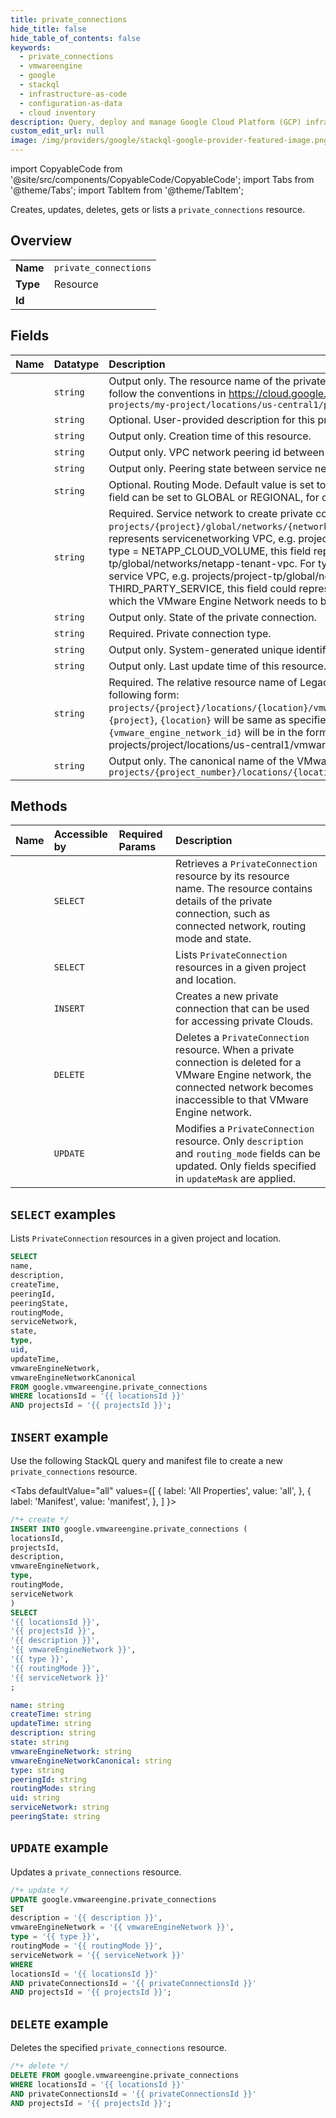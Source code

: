 ```yaml
---
title: private_connections
hide_title: false
hide_table_of_contents: false
keywords:
  - private_connections
  - vmwareengine
  - google
  - stackql
  - infrastructure-as-code
  - configuration-as-data
  - cloud inventory
description: Query, deploy and manage Google Cloud Platform (GCP) infrastructure and resources using SQL
custom_edit_url: null
image: /img/providers/google/stackql-google-provider-featured-image.png
---
```


import CopyableCode from '@site/src/components/CopyableCode/CopyableCode';
import Tabs from '@theme/Tabs';
import TabItem from '@theme/TabItem';

Creates, updates, deletes, gets or lists a <code>private_connections</code> resource.

## Overview
<table><tbody>
<tr><td><b>Name</b></td><td><code>private_connections</code></td></tr>
<tr><td><b>Type</b></td><td>Resource</td></tr>
<tr><td><b>Id</b></td><td><CopyableCode code="google.vmwareengine.private_connections" /></td></tr>
</tbody></table>

## Fields
| Name | Datatype | Description |
|:-----|:---------|:------------|
| <CopyableCode code="name" /> | `string` | Output only. The resource name of the private connection. Resource names are schemeless URIs that follow the conventions in https://cloud.google.com/apis/design/resource_names. For example: `projects/my-project/locations/us-central1/privateConnections/my-connection` |
| <CopyableCode code="description" /> | `string` | Optional. User-provided description for this private connection. |
| <CopyableCode code="createTime" /> | `string` | Output only. Creation time of this resource. |
| <CopyableCode code="peeringId" /> | `string` | Output only. VPC network peering id between given network VPC and VMwareEngineNetwork. |
| <CopyableCode code="peeringState" /> | `string` | Output only. Peering state between service network and VMware Engine network. |
| <CopyableCode code="routingMode" /> | `string` | Optional. Routing Mode. Default value is set to GLOBAL. For type = PRIVATE_SERVICE_ACCESS, this field can be set to GLOBAL or REGIONAL, for other types only GLOBAL is supported. |
| <CopyableCode code="serviceNetwork" /> | `string` | Required. Service network to create private connection. Specify the name in the following form: `projects/{project}/global/networks/{network_id}` For type = PRIVATE_SERVICE_ACCESS, this field represents servicenetworking VPC, e.g. projects/project-tp/global/networks/servicenetworking. For type = NETAPP_CLOUD_VOLUME, this field represents NetApp service VPC, e.g. projects/project-tp/global/networks/netapp-tenant-vpc. For type = DELL_POWERSCALE, this field represent Dell service VPC, e.g. projects/project-tp/global/networks/dell-tenant-vpc. For type= THIRD_PARTY_SERVICE, this field could represent a consumer VPC or any other producer VPC to which the VMware Engine Network needs to be connected, e.g. projects/project/global/networks/vpc. |
| <CopyableCode code="state" /> | `string` | Output only. State of the private connection. |
| <CopyableCode code="type" /> | `string` | Required. Private connection type. |
| <CopyableCode code="uid" /> | `string` | Output only. System-generated unique identifier for the resource. |
| <CopyableCode code="updateTime" /> | `string` | Output only. Last update time of this resource. |
| <CopyableCode code="vmwareEngineNetwork" /> | `string` | Required. The relative resource name of Legacy VMware Engine network. Specify the name in the following form: `projects/{project}/locations/{location}/vmwareEngineNetworks/{vmware_engine_network_id}` where `{project}`, `{location}` will be same as specified in private connection resource name and `{vmware_engine_network_id}` will be in the form of `{location}`-default e.g. projects/project/locations/us-central1/vmwareEngineNetworks/us-central1-default. |
| <CopyableCode code="vmwareEngineNetworkCanonical" /> | `string` | Output only. The canonical name of the VMware Engine network in the form: `projects/{project_number}/locations/{location}/vmwareEngineNetworks/{vmware_engine_network_id}` |

## Methods
| Name | Accessible by | Required Params | Description |
|:-----|:--------------|:----------------|:------------|
| <CopyableCode code="get" /> | `SELECT` | <CopyableCode code="locationsId, privateConnectionsId, projectsId" /> | Retrieves a `PrivateConnection` resource by its resource name. The resource contains details of the private connection, such as connected network, routing mode and state. |
| <CopyableCode code="list" /> | `SELECT` | <CopyableCode code="locationsId, projectsId" /> | Lists `PrivateConnection` resources in a given project and location. |
| <CopyableCode code="create" /> | `INSERT` | <CopyableCode code="locationsId, projectsId" /> | Creates a new private connection that can be used for accessing private Clouds. |
| <CopyableCode code="delete" /> | `DELETE` | <CopyableCode code="locationsId, privateConnectionsId, projectsId" /> | Deletes a `PrivateConnection` resource. When a private connection is deleted for a VMware Engine network, the connected network becomes inaccessible to that VMware Engine network. |
| <CopyableCode code="patch" /> | `UPDATE` | <CopyableCode code="locationsId, privateConnectionsId, projectsId" /> | Modifies a `PrivateConnection` resource. Only `description` and `routing_mode` fields can be updated. Only fields specified in `updateMask` are applied. |

## `SELECT` examples

Lists `PrivateConnection` resources in a given project and location.

```sql
SELECT
name,
description,
createTime,
peeringId,
peeringState,
routingMode,
serviceNetwork,
state,
type,
uid,
updateTime,
vmwareEngineNetwork,
vmwareEngineNetworkCanonical
FROM google.vmwareengine.private_connections
WHERE locationsId = '{{ locationsId }}'
AND projectsId = '{{ projectsId }}'; 
```

## `INSERT` example

Use the following StackQL query and manifest file to create a new <code>private_connections</code> resource.

<Tabs
    defaultValue="all"
    values={[
        { label: 'All Properties', value: 'all', },
        { label: 'Manifest', value: 'manifest', },
    ]
}>
<TabItem value="all">

```sql
/*+ create */
INSERT INTO google.vmwareengine.private_connections (
locationsId,
projectsId,
description,
vmwareEngineNetwork,
type,
routingMode,
serviceNetwork
)
SELECT 
'{{ locationsId }}',
'{{ projectsId }}',
'{{ description }}',
'{{ vmwareEngineNetwork }}',
'{{ type }}',
'{{ routingMode }}',
'{{ serviceNetwork }}'
;
```
</TabItem>
<TabItem value="manifest">

```yaml
name: string
createTime: string
updateTime: string
description: string
state: string
vmwareEngineNetwork: string
vmwareEngineNetworkCanonical: string
type: string
peeringId: string
routingMode: string
uid: string
serviceNetwork: string
peeringState: string

```
</TabItem>
</Tabs>

## `UPDATE` example

Updates a <code>private_connections</code> resource.

```sql
/*+ update */
UPDATE google.vmwareengine.private_connections
SET 
description = '{{ description }}',
vmwareEngineNetwork = '{{ vmwareEngineNetwork }}',
type = '{{ type }}',
routingMode = '{{ routingMode }}',
serviceNetwork = '{{ serviceNetwork }}'
WHERE 
locationsId = '{{ locationsId }}'
AND privateConnectionsId = '{{ privateConnectionsId }}'
AND projectsId = '{{ projectsId }}';
```

## `DELETE` example

Deletes the specified <code>private_connections</code> resource.

```sql
/*+ delete */
DELETE FROM google.vmwareengine.private_connections
WHERE locationsId = '{{ locationsId }}'
AND privateConnectionsId = '{{ privateConnectionsId }}'
AND projectsId = '{{ projectsId }}';
```
